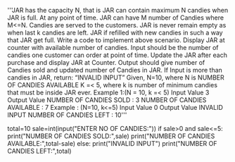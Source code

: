 '''JAR has the capacity N, that is JAR can contain maximum N candies when JAR is full. At any point of time. JAR can have M number of Candies where M<=N. Candies are served to the customers. JAR is never remain empty as when last k candies are left. JAR if refilled with new candies in such a way that JAR get full.
Write a code to implement above scenario. Display JAR at counter with available number of candies. Input should be the number of candies one customer can order at point of time. Update the JAR after each purchase and display JAR at Counter.
Output should give number of Candies sold and updated number of Candies in JAR.
If Input is more than candies in JAR, return: “INVALID INPUT”
Given,
N=10, where N is NUMBER OF CANDIES AVAILABLE
K =< 5, where k is number of minimum candies that must be inside JAR ever.
Example 1:(N = 10, k =< 5)
Input Value
3
Output Value
NUMBER OF CANDIES SOLD : 3
NUMBER OF CANDIES AVAILABLE : 7
Example : (N=10, k<=5)
Input Value
0
Output Value
INVALID INPUT
 NUMBER OF
CANDIES LEFT : 10'''


total=10
sale=int(input("ENTER NO OF CANDIES:"))
if sale>0 and sale<=5:
    print("NUMBER OF CANDIES SOLD:",sale)
    print("NUMBER OF CANDIES AVAILABLE:",total-sale)
else:
    print("INVALID INPUT")
    print("NUMBER OF CANDIES LEFT:",total)
    
    
